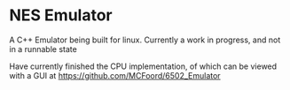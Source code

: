 # NES Emulator
A C++ Emulator being built for linux.
Currently a work in progress, and not in a runnable state 

Have currently finished the CPU implementation, of which can be viewed with a GUI at https://github.com/MCFoord/6502_Emulator

